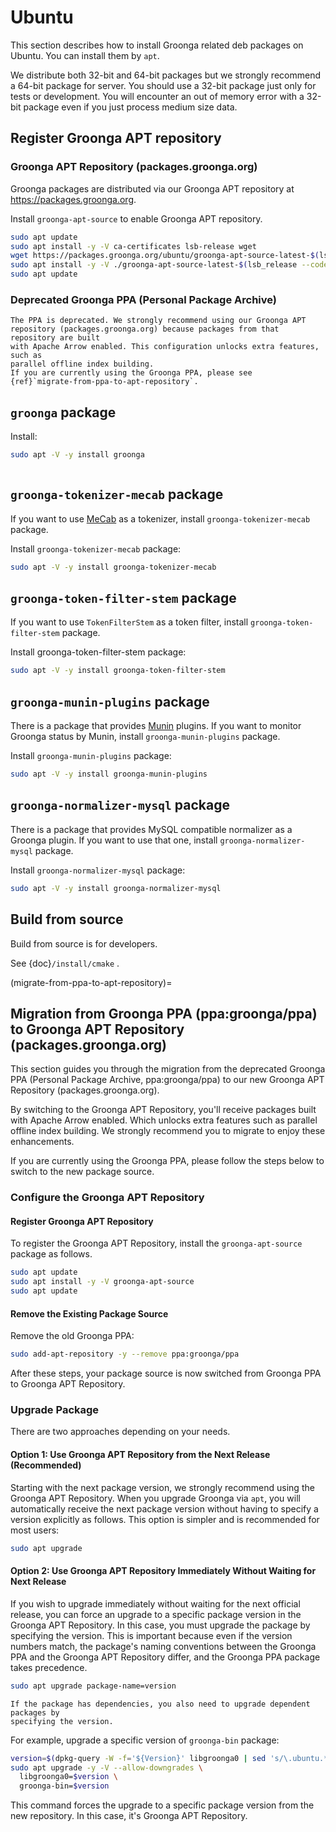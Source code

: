 # Ubuntu

This section describes how to install Groonga related deb packages on
Ubuntu. You can install them by `apt`.

We distribute both 32-bit and 64-bit packages but we strongly
recommend a 64-bit package for server. You should use a 32-bit package
just only for tests or development. You will encounter an out of
memory error with a 32-bit package even if you just process medium
size data.

## Register Groonga APT repository

### Groonga APT Repository (packages.groonga.org)

Groonga packages are distributed via our Groonga APT repository at
https://packages.groonga.org.

Install `groonga-apt-source` to enable Groonga APT repository.

```bash
sudo apt update
sudo apt install -y -V ca-certificates lsb-release wget
wget https://packages.groonga.org/ubuntu/groonga-apt-source-latest-$(lsb_release --codename --short).deb
sudo apt install -y -V ./groonga-apt-source-latest-$(lsb_release --codename --short).deb
sudo apt update
```

### Deprecated Groonga PPA (Personal Package Archive)

```{note}
The PPA is deprecated. We strongly recommend using our Groonga APT
repository (packages.groonga.org) because packages from that repository are built
with Apache Arrow enabled. This configuration unlocks extra features, such as
parallel offline index building.
If you are currently using the Groonga PPA, please see
{ref}`migrate-from-ppa-to-apt-repository`.
```

## `groonga` package

Install:

```bash
sudo apt -V -y install groonga
```

```{include} server-use.md

```

## `groonga-tokenizer-mecab` package

If you want to use [MeCab](https://taku910.github.io/mecab/) as a
tokenizer, install `groonga-tokenizer-mecab` package.

Install `groonga-tokenizer-mecab` package:

```bash
sudo apt -V -y install groonga-tokenizer-mecab
```

## `groonga-token-filter-stem` package

If you want to use `TokenFilterStem` as a token filter, install
`groonga-token-filter-stem` package.

Install groonga-token-filter-stem package:

```bash
sudo apt -V -y install groonga-token-filter-stem
```

## `groonga-munin-plugins` package

There is a package that provides [Munin](http://munin-monitoring.org/)
plugins. If you want to monitor Groonga status by Munin, install
`groonga-munin-plugins` package.

Install `groonga-munin-plugins` package:

```bash
sudo apt -V -y install groonga-munin-plugins
```

## `groonga-normalizer-mysql` package

There is a package that provides MySQL compatible normalizer as a
Groonga plugin. If you want to use that one, install
`groonga-normalizer-mysql` package.

Install `groonga-normalizer-mysql` package:

```bash
sudo apt -V -y install groonga-normalizer-mysql
```

## Build from source

Build from source is for developers.

See {doc}`/install/cmake` .

(migrate-from-ppa-to-apt-repository)=

## Migration from Groonga PPA (ppa:groonga/ppa) to Groonga APT Repository (packages.groonga.org)

This section guides you through the migration from the deprecated Groonga PPA
(Personal Package Archive, ppa:groonga/ppa) to our new Groonga APT Repository
(packages.groonga.org).

By switching to the Groonga APT Repository, you'll receive packages built with
Apache Arrow enabled. Which unlocks extra features such as parallel offline
index building. We strongly recommend you to migrate to enjoy these enhancements.

If you are currently using the Groonga PPA, please follow the
steps below to switch to the new package source.

### Configure the Groonga APT Repository

#### Register Groonga APT Repository

To register the Groonga APT Repository, install the `groonga-apt-source` package
as follows.

```bash
sudo apt update
sudo apt install -y -V groonga-apt-source
sudo apt update
```

#### Remove the Existing Package Source

Remove the old Groonga PPA:

```bash
sudo add-apt-repository -y --remove ppa:groonga/ppa
```

After these steps, your package source is now switched from Groonga PPA to
Groonga APT Repository.

### Upgrade Package

There are two approaches depending on your needs.

#### Option 1: Use Groonga APT Repository from the Next Release (Recommended)

Starting with the next package version, we strongly recommend using the Groonga
APT Repository. When you upgrade Groonga via `apt`, you will automatically receive
the next package version without having to specify a version explicitly as
follows. This option is simpler and is recommended for most users:

```bash
sudo apt upgrade
```

#### Option 2: Use Groonga APT Repository Immediately Without Waiting for Next Release

If you wish to upgrade immediately without waiting for the next official release,
you can force an upgrade to a specific package version in the Groonga APT
Repository. In this case, you must upgrade the package by specifying the version.
This is important because even if the version numbers match, the package's
naming conventions between the Groonga PPA and the Groonga APT Repository differ,
and the Groonga PPA package takes precedence.

```bash
sudo apt upgrade package-name=version
```

```{note}
If the package has dependencies, you also need to upgrade dependent packages by
specifying the version.
```

For example, upgrade a specific version of `groonga-bin` package:

```bash
version=$(dpkg-query -W -f='${Version}' libgroonga0 | sed 's/\.ubuntu.*$//') && \
sudo apt upgrade -y -V --allow-downgrades \
  libgroonga0=$version \
  groonga-bin=$version
```

This command forces the upgrade to a specific package version from the new
repository. In this case, it's Groonga APT Repository.
